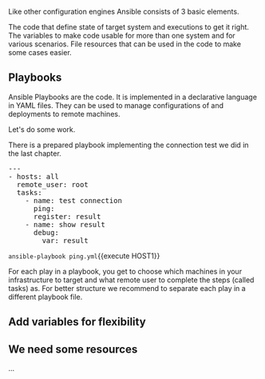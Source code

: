 Like other configuration engines Ansible consists of 3 basic elements.

The code that define state of target system and executions to get it right.
The variables to make code usable for more than one system and for various scenarios.
File resources that can be used in the code to make some cases easier.

## Playbooks

Ansible Playbooks are the code. It is implemented in a declarative language in YAML files.
They can be used to manage configurations of and deployments to remote machines.

Let's do some work.

There is a prepared playbook implementing the connection test we did in the last chapter.
<pre class="file" data-filename="ping.yml" data-target="replace">---
- hosts: all
  remote_user: root
  tasks:
    - name: test connection
      ping:
      register: result
    - name: show result
      debug:
        var: result
</pre>

`ansible-playbook ping.yml`{{execute HOST1}}

For each play in a playbook, you get to choose which machines in your infrastructure to target and what remote user to complete the steps (called tasks) as. For better structure we recommend to separate each play in a different playbook file.


## Add variables for flexibility

## We need some resources

...
